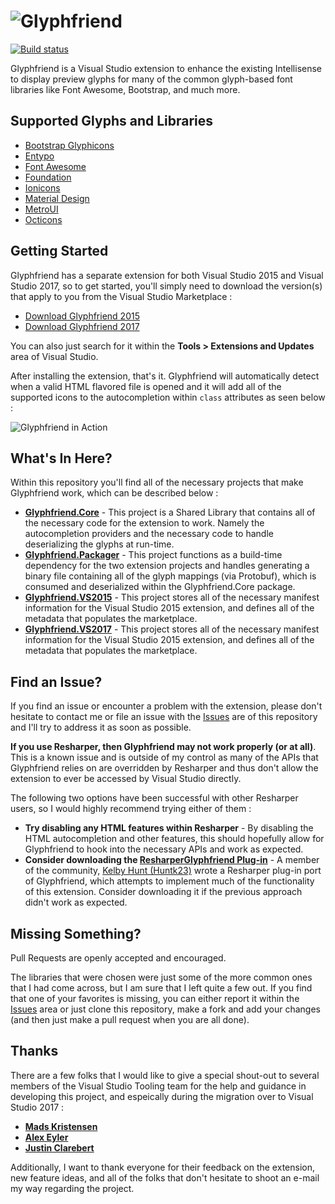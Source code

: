 ![Glyphfriend](https://raw.githubusercontent.com/rionmonster/Glyphfriend/develop/art/glyphfriend-full-logo.png)
===========

[![Build status](https://ci.appveyor.com/api/projects/status/r8wjl6ukwlnpvwid?svg=true)](https://ci.appveyor.com/project/rionmonster/glyphfriend)

Glyphfriend is a Visual Studio extension to enhance the existing Intellisense to display preview glyphs for many of the common glyph-based font libraries like Font Awesome, Bootstrap, and much more.

## Supported Glyphs and Libraries

* [Bootstrap Glyphicons](http://getbootstrap.com/components/#glyphicons)
* [Entypo](http://www.entypo.com)
* [Font Awesome](http://fortawesome.github.io/Font-Awesome/)
* [Foundation](http://foundation.zurb.com/)
* [Ionicons](http://ionicons.com/) 
* [Material Design](https://materialdesignicons.com/)
* [MetroUI](https://metroui.org.ua/)
* [Octicons](https://octicons.github.com/)

## Getting Started

Glyphfriend has a separate extension for both Visual Studio 2015 and Visual Studio 2017, so to get started, you'll simply need to download the version(s) that apply to you from the Visual Studio Marketplace :

* [Download Glyphfriend 2015](https://marketplace.visualstudio.com/items?itemName=RionWilliams.Glyphfriend)
* [Download Glyphfriend 2017](https://marketplace.visualstudio.com/items?itemName=RionWilliams.Glyphfriend2017)

You can also just search for it within the **Tools > Extensions and Updates** area of Visual Studio.

After installing the extension, that's it. Glyphfriend will automatically detect when a valid HTML flavored file is opened and it will add all of the supported icons to the autocompletion within `class` attributes as seen below :

![Glyphfriend in Action](https://raw.githubusercontent.com/rionmonster/Glyphfriend/develop/art/glyphfriend-in-action.gif)

## What's In Here?

Within this repository you'll find all of the necessary projects that make Glyphfriend work, which can be described below :

* **[Glyphfriend.Core](https://github.com/rionmonster/Glyphfriend/tree/develop/src/Glyphfriend.Core)** - This project is a Shared Library that contains all of the necessary code for the extension to work. Namely the autocompletion providers and the necessary code to handle deserializing the glyphs at run-time.
* **[Glyphfriend.Packager](https://github.com/rionmonster/Glyphfriend/tree/develop/src/Glyphfriend.Packager)** - This project functions as a build-time dependency for the two extension projects and handles generating a binary file containing all of the glyph mappings (via Protobuf), which is consumed and deserialized within the Glyphfriend.Core package.
* **[Glyphfriend.VS2015](https://github.com/rionmonster/Glyphfriend/tree/develop/src/Glyphfriend.VS2015)** - This project stores all of the necessary manifest information for the Visual Studio 2015 extension, and defines all of the metadata that populates the marketplace.
* **[Glyphfriend.VS2017](https://github.com/rionmonster/Glyphfriend/tree/develop/src/Glyphfriend.VS2017)** - This project stores all of the necessary manifest information for the Visual Studio 2015 extension, and defines all of the metadata that populates the marketplace.

## Find an Issue?

If you find an issue or encounter a problem with the extension, please don't hesitate to contact me or file an issue with the [Issues](https://github.com/Rionmonster/Glyphfriend/issues) are of this repository and I'll try to address it as soon as possible.

**If you use Resharper, then Glyphfriend may not work properly (or at all)**. This is a known issue and is outside of my control as many of the APIs that Glyphfriend relies on are overridden by Resharper and thus don't allow the extension to ever be accessed by Visual Studio directly.

The following two options have been successful with other Resharper users, so I would highly recommend trying either of them :

* **Try disabling any HTML features within Resharper** - By disabling the HTML autocompletion and other features, this should hopefully allow for Glyphfriend to hook into the necessary APIs and work as expected.
* **Consider downloading the [ResharperGlyphfriend Plug-in](https://github.com/Huntk23/ResharperGlyphfriend)** - A member of the community, [Kelby Hunt (Huntk23)](https://github.com/Huntk23) wrote a Resharper plug-in port of Glyphfriend, which attempts to implement much of the functionality of this extension. Consider downloading it if the previous approach didn't work as expected.

## Missing Something?

Pull Requests are openly accepted and encouraged. 

The libraries that were chosen were just some of the more common ones that I had come across, but I am sure that I left quite a few out. If you find that one of your favorites is missing, you can either report it within the [Issues](https://github.com/Rionmonster/Glyphfriend/issues) area or 
just clone this repository, make a fork and add your changes (and then just make a pull request when you are all done).

## Thanks

There are a few folks that I would like to give a special shout-out to several members of the Visual Studio Tooling team for the help and guidance in developing this project, and espeically during the migration over to Visual Studio 2017 :

* **[Mads Kristensen](https://github.com/madskristensen)**
* **[Alex Eyler](https://github.com/AlexEyler)**
* **[Justin Clarebert](https://github.com/justcla)**

Additionally, I want to thank everyone for their feedback on the extension, new feature ideas, and all of the folks that don't hesitate to shoot an e-mail my way regarding the project.
